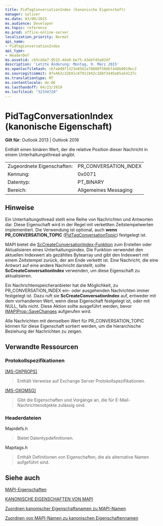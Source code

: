 ```yaml
---
title: PidTagConversationIndex (kanonische Eigenschaft)
manager: soliver
ms.date: 03/09/2015
ms.audience: Developer
ms.topic: reference
ms.prod: office-online-server
localization_priority: Normal
api_name:
- PidTagConversationIndex
api_type:
- HeaderDef
ms.assetid: c65cdda7-9515-4da9-be75-43ebf45a02df
description: 'Letzte Änderung: Montag, 9. März 2015'
ms.openlocfilehash: c6fa0d8f1323e8562a78080f50dbf448b8019ec2
ms.sourcegitcommit: 8fe462c32b91c87911942c188f3445e85a54137c
ms.translationtype: MT
ms.contentlocale: de-DE
ms.lasthandoff: 04/23/2019
ms.locfileid: "32334720"
---
```

# <a name="pidtagconversationindex-canonical-property"></a>PidTagConversationIndex (kanonische Eigenschaft)

  
  
**Gilt für**: Outlook 2013 | Outlook 2016 
  
Enthält einen binären Wert, der die relative Position dieser Nachricht in einem Unterhaltungsthread angibt. 
  
|||
|:-----|:-----|
|Zugeordnete Eigenschaften:  <br/> |PR_CONVERSATION_INDEX  <br/> |
|Kennung:  <br/> |0x0071  <br/> |
|Datentyp:  <br/> |PT_BINARY  <br/> |
|Bereich:  <br/> |Allgemeines Messaging  <br/> |
   
## <a name="remarks"></a>Hinweise

Ein Unterhaltungsthread stellt eine Reihe von Nachrichten und Antworten dar. Diese Eigenschaft wird in der Regel mit verkettten Zeitstempelwerten implementiert. Die Verwendung ist optional, auch **wenn PR_CONVERSATION_TOPIC** ([PidTagConversationTopic](pidtagconversationtopic-canonical-property.md)) festgelegt ist. 
  
MAPI bietet die [ScCreateConversationIndex-Funktion](sccreateconversationindex.md) zum Erstellen oder Aktualisieren eines Unterhaltungsindex. Die Funktion verwendet den aktuellen Indexwert als gezähltes Bytearray und gibt den Indexwert mit einem Zeitstempel zurück, der am Ende verkettt ist. Eine Nachricht, die eine Antwort auf eine andere Nachricht darstellt, sollte **ScCreateConversationIndex** verwenden, um diese Eigenschaft zu aktualisieren. 
  
Ein Nachrichtenspeicheranbieter hat die Möglichkeit,  zu PR_CONVERSATION_INDEX ein- oder ausgehenden Nachrichten immer festgelegt ist. Dazu ruft sie **ScCreateConversationIndex** auf, entweder mit dem vorhandenen Wert, wenn diese Eigenschaft festgelegt ist, oder mit NULL, falls nicht. Diese Aktion sollte ausgeführt werden, bevor [IMAPIProp::SaveChanges](imapiprop-savechanges.md) aufgerufen wird. 
  
Alle Nachrichten mit demselben  Wert für PR_CONVERSATION_TOPIC können für diese Eigenschaft sortiert werden, um die hierarchische Beziehung der Nachrichten zu zeigen. 
  
## <a name="related-resources"></a>Verwandte Ressourcen

### <a name="protocol-specifications"></a>Protokollspezifikationen

[[MS-OXPROPS]](https://msdn.microsoft.com/library/f6ab1613-aefe-447d-a49c-18217230b148%28Office.15%29.aspx)
  
> Enthält Verweise auf Exchange Server Protokollspezifikationen.
    
[[MS-OXOMSG]](https://msdn.microsoft.com/library/daa9120f-f325-4afb-a738-28f91049ab3c%28Office.15%29.aspx)
  
> Gibt die Eigenschaften und Vorgänge an, die für E-Mail-Nachrichtenobjekte zulässig sind.
    
### <a name="header-files"></a>Headerdateien

Mapidefs.h
  
> Bietet Datentypdefinitionen.
    
Mapitags.h
  
> Enthält Definitionen von Eigenschaften, die als alternative Namen aufgeführt sind.
    
## <a name="see-also"></a>Siehe auch



[MAPI-Eigenschaften](mapi-properties.md)
  
[KANONISCHE EIGENSCHAFTEN VON MAPI](mapi-canonical-properties.md)
  
[Zuordnen kanonischer Eigenschaftsnamen zu MAPI-Namen](mapping-canonical-property-names-to-mapi-names.md)
  
[Zuordnen von MAPI-Namen zu kanonischen Eigenschaftennamen](mapping-mapi-names-to-canonical-property-names.md)

